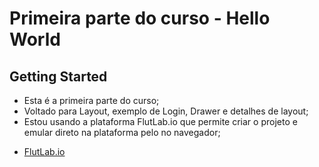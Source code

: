 # Primeira parte do curso - Hello World

## Getting Started

* Esta é a primeira parte do curso;
* Voltado para Layout, exemplo de Login, Drawer e detalhes de layout;
* Estou usando a plataforma FlutLab.io que permite criar o projeto e emular direto na plataforma pelo no navegador;

- [FlutLab.io](https://flutlab.io/)



